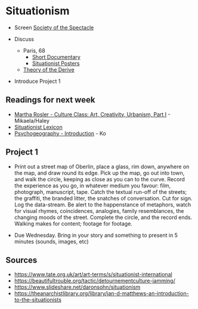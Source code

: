 # Situationism

+ Screen [Society of the Spectacle](https://www.youtube.com/watch?v=r2YeJpkrTOQ)

+ Discuss
  + Paris, 68
    + [Short Documentary](https://www.youtube.com/watch?v=BjyKJQ-oD5I)
    + [Situationist Posters](https://libcom.org/gallery/paris-68-posters)
  + [Theory of the Derive](https://www.cddc.vt.edu/sionline/si/theory.html)
+ Introduce Project 1

## Readings for next week

+ [Martha Rosler - Culture Class: Art, Creativity, Urbanism, Part I](https://www.e-flux.com/journal/21/67676/culture-class-art-creativity-urbanism-part-i/) - Mikaela/Haley
+ [Situationist Lexicon](terms.md)
+ [Psychogeography - Introduction](../texts/Psychogeography-Introduction.pdf) - Ko

## Project 1

+ Print out a street map of Oberlin, place a glass, rim down, anywhere on the map, and draw round its edge. Pick up the map, go out into town, and walk the circle, keeping as close as you can to the curve. Record the experience as you go, in whatever medium you favour: film, photograph, manuscript, tape. Catch the textual run-off of the streets; the graffiti, the branded litter, the snatches of conversation. Cut for sign. Log the data-stream. Be alert to the happenstance of metaphors, watch for visual rhymes, coincidences, analogies, family resemblances, the changing moods of the street. Complete the circle, and the record ends. Walking makes for content; footage for footage.

+ Due Wednesday. Bring in your story and something to present in 5 minutes (sounds, images, etc)

## Sources

+ https://www.tate.org.uk/art/art-terms/s/situationist-international
+ https://beautifultrouble.org/tactic/detournementculture-jamming/
+ https://www.slideshare.net/daronsohn/situationism
+ https://theanarchistlibrary.org/library/jan-d-matthews-an-introduction-to-the-situationists
